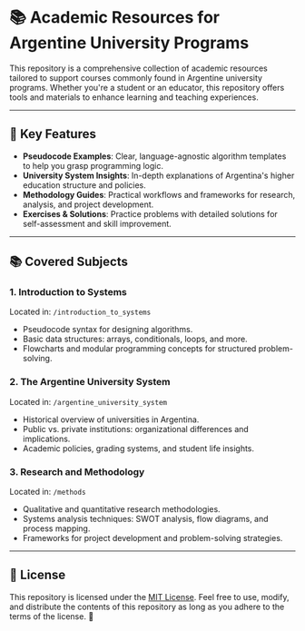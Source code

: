 # 📚 Academic Resources for Argentine University Programs

This repository is a comprehensive collection of academic resources tailored to support courses commonly found in Argentine university programs. Whether you're a student or an educator, this repository offers tools and materials to enhance learning and teaching experiences.

---

## 🌟 Key Features

- **Pseudocode Examples**: Clear, language-agnostic algorithm templates to help you grasp programming logic.
- **University System Insights**: In-depth explanations of Argentina's higher education structure and policies.
- **Methodology Guides**: Practical workflows and frameworks for research, analysis, and project development.
- **Exercises & Solutions**: Practice problems with detailed solutions for self-assessment and skill improvement.

---

## 📚 Covered Subjects

### 1. **Introduction to Systems**  
   Located in: `/introduction_to_systems`  
   - Pseudocode syntax for designing algorithms.  
   - Basic data structures: arrays, conditionals, loops, and more.  
   - Flowcharts and modular programming concepts for structured problem-solving.  

### 2. **The Argentine University System**  
   Located in: `/argentine_university_system`  
   - Historical overview of universities in Argentina.  
   - Public vs. private institutions: organizational differences and implications.  
   - Academic policies, grading systems, and student life insights.  

### 3. **Research and Methodology**  
   Located in: `/methods`  
   - Qualitative and quantitative research methodologies.  
   - Systems analysis techniques: SWOT analysis, flow diagrams, and process mapping.  
   - Frameworks for project development and problem-solving strategies.  

---

## 📜 License

This repository is licensed under the [MIT License](LICENSE). Feel free to use, modify, and distribute the contents of this repository as long as you adhere to the terms of the license. 📝
